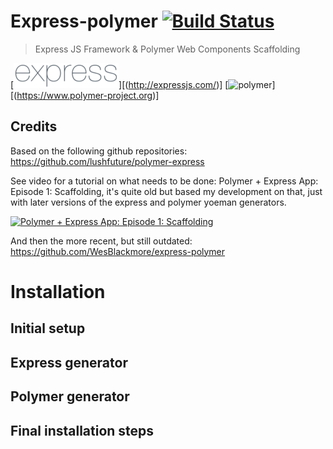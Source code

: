 # Express-polymer [![Build Status](https://travis-ci.org/bgordon01/express-polymer.svg?branch=develop)](https://travis-ci.org/bgordon01/express-polymer)
> Express JS Framework & Polymer Web Components Scaffolding 

[![express](https://raw.githubusercontent.com/bgordon01/express-polymer/develop/expressLogo.png)][(http://expressjs.com/)] [![polymer](https://rawgit.com/bgordon01/express-polymer/develop/polymerLogo.svg)][(https://www.polymer-project.org)]

## Credits

Based on the following github repositories: https://github.com/lushfuture/polymer-express

See video for a tutorial on what needs to be done: Polymer + Express App: Episode 1: Scaffolding, it's quite old but based my development on that, just with later versions of the express and polymer yoeman generators.

[![Polymer + Express App: Episode 1: Scaffolding](https://img.youtube.com/vi/Tm9tz_vwTTA/0.jpg)](https://www.youtube.com/watch?v=Tm9tz_vwTTA)

And then the more recent, but still outdated: https://github.com/WesBlackmore/express-polymer

# Installation 

## Initial setup

## Express generator

## Polymer generator

## Final installation steps
